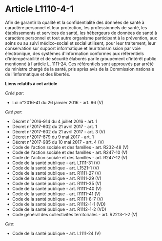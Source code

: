 # Article L1110-4-1

Afin de garantir la qualité et la confidentialité des données de santé à caractère personnel et leur protection, les
professionnels de santé, les établissements et services de santé, les hébergeurs de données de santé à caractère personnel et
tout autre organisme participant à la prévention, aux soins ou au suivi médico-social et social utilisent, pour leur
traitement, leur conservation sur support informatique et leur transmission par voie électronique, des systèmes d'information
conformes aux référentiels d'interopérabilité et de sécurité élaborés par le groupement d'intérêt public mentionné à
l'article L. 1111-24. Ces référentiels sont approuvés par arrêté du ministre chargé de la santé, pris après avis de la
Commission nationale de l'informatique et des libertés.

**Liens relatifs à cet article**

_Créé par_:

  - Loi n°2016-41 du 26 janvier 2016 - art. 96 (V)

_Cité par_:

  - Décret n°2016-914 du 4 juillet 2016 - art. 1
  - Décret n°2017-602 du 21 avril 2017 - art. 1
  - Décret n°2017-602 du 21 avril 2017 - art. 3 (V)
  - Décret n°2017-879 du 9 mai 2017 - art. 1
  - Décret n°2017-985 du 10 mai 2017 - art. 4 (V)
  - Code de l'action sociale et des familles - art. R232-48 (V)
  - Code de l'action sociale et des familles - art. R247-10 (V)
  - Code de l'action sociale et des familles - art. R247-12 (V)
  - Code de la santé publique - art. L1111-31 (V)
  - Code de la santé publique - art. L1521-1 (V)
  - Code de la santé publique - art. R1111-27 (V)
  - Code de la santé publique - art. R1111-29 (V)
  - Code de la santé publique - art. R1111-35 (V)
  - Code de la santé publique - art. R1111-40 (V)
  - Code de la santé publique - art. R1111-41 (V)
  - Code de la santé publique - art. R1111-8-7 (V)
  - Code de la santé publique - art. R1112-1-1 (VD)
  - Code de la santé publique - art. R1112-1-2 (VD)
  - Code général des collectivités territoriales - art. R2213-1-2 (V)

_Cite_:

  - Code de la santé publique - art. L1111-24 (V)
